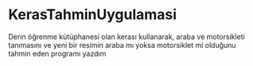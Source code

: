 # KerasTahminUygulamasi
 Derin öğrenme kütüphanesi olan kerası kullanarak, araba ve motorsikleti tanımasını ve yeni bir resimin araba mı yoksa motorsiklet mi olduğunu tahmin  eden programı yazdım
